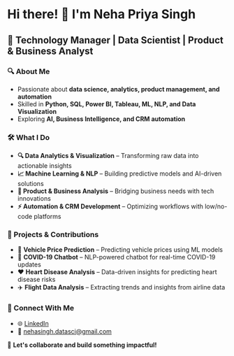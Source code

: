 # Hi there! 👋 I'm Neha Priya Singh

## 🚀 Technology Manager | Data Scientist | Product & Business Analyst  

### 🔍 About Me  
- Passionate about **data science, analytics, product management, and automation**  
- Skilled in **Python, SQL, Power BI, Tableau, ML, NLP, and Data Visualization**  
- Exploring **AI, Business Intelligence, and CRM automation**  

### 🛠️ What I Do  
- **🔍 Data Analytics & Visualization** – Transforming raw data into actionable insights  
- **📈 Machine Learning & NLP** – Building predictive models and AI-driven solutions  
- **💼 Product & Business Analysis** – Bridging business needs with tech innovations  
- **⚡ Automation & CRM Development** – Optimizing workflows with low/no-code platforms  

### 📂 Projects & Contributions  
- 🚗 **Vehicle Price Prediction** – Predicting vehicle prices using ML models  
- 💬 **COVID-19 Chatbot** – NLP-powered chatbot for real-time COVID-19 updates  
- ❤️ **Heart Disease Analysis** – Data-driven insights for predicting heart disease risks  
- ✈️ **Flight Data Analysis** – Extracting trends and insights from airline data  

### 🔗 Connect With Me  
- 🌐 [LinkedIn](https://www.linkedin.com/in/neha-priya-singh)  
- 📧 nehasingh.datasci@gmail.com  

🚀 **Let's collaborate and build something impactful!**
